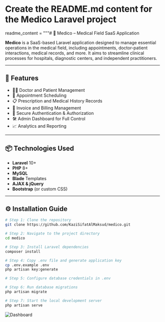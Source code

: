 # Create the README.md content for the Medico Laravel project
readme_content = """# 🏥 Medico – Medical Field SaaS Application

**Medico** is a SaaS-based Laravel application designed to manage essential operations in the medical field, including appointments, doctor-patient interactions, medical records, and more. It aims to streamline clinical processes for hospitals, diagnostic centers, and independent practitioners.

---

## 🚀 Features

- 👨‍⚕️ Doctor and Patient Management  
- 📅 Appointment Scheduling  
- 📋 Prescription and Medical History Records  
- 🧾 Invoice and Billing Management  
- 🔐 Secure Authentication & Authorization  
- 🛠️ Admin Dashboard for Full Control  
- 📈 Analytics and Reporting

---

## 📦 Technologies Used

- **Laravel** 10+  
- **PHP** 8+  
- **MySQL**  
- **Blade** Templates  
- **AJAX & jQuery**  
- **Bootstrap** (or custom CSS)

---

## ⚙️ Installation Guide

```bash
# Step 1: Clone the repository
git clone https://github.com/KaziSifatAlMaksud/medico.git

# Step 2: Navigate to the project directory
cd medico

# Step 3: Install Laravel dependencies
composer install

# Step 4: Copy .env file and generate application key
cp .env.example .env
php artisan key:generate

# Step 5: Configure database credentials in .env

# Step 6: Run database migrations
php artisan migrate

# Step 7: Start the local development server
php artisan serve


```

![Dashboard]([https://github.com/KaziSifatAlMaksud/medico/blob/main/screenshots/dashboard.png](https://github.com/user-attachments/assets/297e6c09-826e-4975-b7ba-4dc5e3ec03d2))

